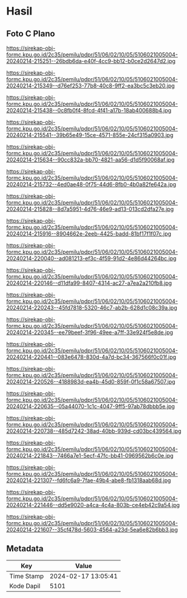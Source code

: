 # Hasil

## Foto C Plano

https://sirekap-obj-formc.kpu.go.id/2c35/pemilu/pdpr/51/06/02/10/05/5106021005004-20240214-215251--26bdb6da-e40f-4cc9-bb12-b0ce2d2647d2.jpg

https://sirekap-obj-formc.kpu.go.id/2c35/pemilu/pdpr/51/06/02/10/05/5106021005004-20240214-215349--d76ef253-77b8-40c8-9ff2-ea3bc5c3eb20.jpg

https://sirekap-obj-formc.kpu.go.id/2c35/pemilu/pdpr/51/06/02/10/05/5106021005004-20240214-215438--0c8fb0f4-8fcd-4f41-a17b-18ab400688b4.jpg

https://sirekap-obj-formc.kpu.go.id/2c35/pemilu/pdpr/51/06/02/10/05/5106021005004-20240214-215541--39b65e49-15ce-4571-855e-24cf315a0903.jpg

https://sirekap-obj-formc.kpu.go.id/2c35/pemilu/pdpr/51/06/02/10/05/5106021005004-20240214-215634--90cc832a-bb70-4821-aa56-d1d5f90068af.jpg

https://sirekap-obj-formc.kpu.go.id/2c35/pemilu/pdpr/51/06/02/10/05/5106021005004-20240214-215732--4ed0ae48-0f75-44d6-8fb0-4b0a82fe642a.jpg

https://sirekap-obj-formc.kpu.go.id/2c35/pemilu/pdpr/51/06/02/10/05/5106021005004-20240214-215828--8d7a5951-4d76-46e9-ad13-013cd2dfa27e.jpg

https://sirekap-obj-formc.kpu.go.id/2c35/pemilu/pdpr/51/06/02/10/05/5106021005004-20240214-215916--8904662e-2eeb-4425-badd-81bf17f1f07c.jpg

https://sirekap-obj-formc.kpu.go.id/2c35/pemilu/pdpr/51/06/02/10/05/5106021005004-20240214-220040--ad081213-ef3c-4f59-91d2-4e86d44264bc.jpg

https://sirekap-obj-formc.kpu.go.id/2c35/pemilu/pdpr/51/06/02/10/05/5106021005004-20240214-220146--d11dfa99-8407-4314-ac27-a7ea2a210fb8.jpg

https://sirekap-obj-formc.kpu.go.id/2c35/pemilu/pdpr/51/06/02/10/05/5106021005004-20240214-220243--45fd7818-5320-46c7-ab2b-628d1c08c39a.jpg

https://sirekap-obj-formc.kpu.go.id/2c35/pemilu/pdpr/51/06/02/10/05/5106021005004-20240214-220345--ee79beef-3f96-49ee-a7ff-33e924f5e8de.jpg

https://sirekap-obj-formc.kpu.go.id/2c35/pemilu/pdpr/51/06/02/10/05/5106021005004-20240214-220441--083e6478-830d-4a7d-bc34-367566f0c01f.jpg

https://sirekap-obj-formc.kpu.go.id/2c35/pemilu/pdpr/51/06/02/10/05/5106021005004-20240214-220526--4188983d-ea4b-45d0-859f-0f1c58a67507.jpg

https://sirekap-obj-formc.kpu.go.id/2c35/pemilu/pdpr/51/06/02/10/05/5106021005004-20240214-220635--05a44070-1c1c-4047-9ff5-97ab78dbbb5e.jpg

https://sirekap-obj-formc.kpu.go.id/2c35/pemilu/pdpr/51/06/02/10/05/5106021005004-20240214-220738--485d7242-38ad-40bb-939d-cd03bc439564.jpg

https://sirekap-obj-formc.kpu.go.id/2c35/pemilu/pdpr/51/06/02/10/05/5106021005004-20240214-221843--7466a7e1-5ecf-47fc-bb41-0969562b6c0e.jpg

https://sirekap-obj-formc.kpu.go.id/2c35/pemilu/pdpr/51/06/02/10/05/5106021005004-20240214-221307--fd6fc6a9-7fae-49b4-abe8-fb1318aab68d.jpg

https://sirekap-obj-formc.kpu.go.id/2c35/pemilu/pdpr/51/06/02/10/05/5106021005004-20240214-221446--dd5e9020-a4ca-4c4a-803b-ce4eb42c9a54.jpg

https://sirekap-obj-formc.kpu.go.id/2c35/pemilu/pdpr/51/06/02/10/05/5106021005004-20240214-221607--35cf478d-5603-4564-a23d-5ea6e82b6bb3.jpg


## Metadata

| Key        | Value               |
| ---------- | ------------------- |
| Time Stamp | 2024-02-17 13:05:41 |
| Kode Dapil | 5101                |



